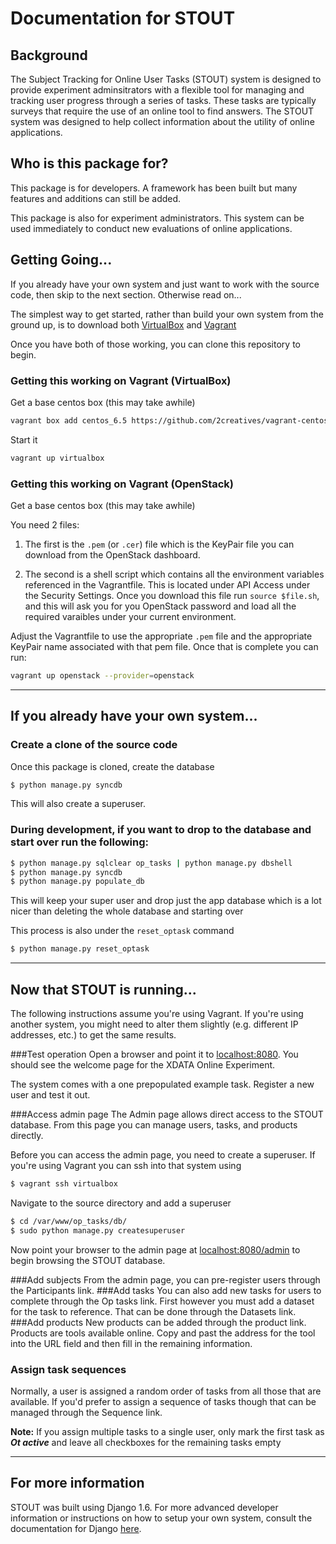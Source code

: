 # Documentation for STOUT

## Background
The Subject Tracking for Online User Tasks (STOUT) system is designed to provide experiment adminsitrators with a flexible tool for managing and tracking user progress through a series of tasks.  These tasks are typically surveys that require the use of an online tool to find answers.  The STOUT system was designed to help collect information about the utility of online applications.    

## Who is this package for?
This package is for developers.  A framework has been built but many features and additions can still be added.  

This package is also for experiment administrators.  This system can be used immediately to conduct new evaluations of online applications. 

## Getting Going...
If you already have your own system and just want to work with the source code, then skip to the next section.  Otherwise read on...

The simplest way to get started, rather than build your own system from the ground up, is to download both [VirtualBox](https://www.virtualbox.org) and [Vagrant](https://www.vagrantup.com)

Once you have both of those working, you can clone this repository to begin.

### Getting this working on Vagrant (VirtualBox)

Get a base centos box (this may take awhile)

```bash
vagrant box add centos_6.5 https://github.com/2creatives/vagrant-centos/releases/download/v6.5.3/centos65-x86_64-20140116.box
```

Start it

```bash
vagrant up virtualbox
```

### Getting this working on Vagrant (OpenStack)

Get a base centos box (this may take awhile)

You need 2 files:

1. The first is the `.pem` (or `.cer`) file which is the KeyPair file you can download from the OpenStack dashboard.

2. The second is a shell script which contains all the environment variables referenced in the Vagrantfile.  This is located under API Access under the Security Settings.  Once you download this file run `source $file.sh`, and this will ask you for you OpenStack password and load all the required varaibles under your current environment.  

Adjust the Vagrantfile to use the appropriate `.pem` file and the appropriate KeyPair name associated with that pem file.  Once that is complete you can run:

```bash
vagrant up openstack --provider=openstack
```

---------------
## If you already have your own system... 

### Create a clone of the source code
Once this package is cloned, create the database

```bash
$ python manage.py syncdb
```

This will also create a superuser.


### During development, if you want to drop to the database and start over run the following:

```bash
$ python manage.py sqlclear op_tasks | python manage.py dbshell
$ python manage.py syncdb
$ python manage.py populate_db
```

This will keep your super user and drop just the app database which is a lot nicer than deleting the whole database and starting over

This process is also under the `reset_optask` command

```bash
$ python manage.py reset_optask
```

--------------------------------
## Now that STOUT is running...
The following instructions assume you're using Vagrant.  If you're using another system, you might need to alter them slightly (e.g. different IP addresses, etc.) to get the same results. 

###Test operation
Open a browser and point it to [localhost:8080](http://localhost:8080).  You should see the welcome page for the XDATA Online Experiment.

The system comes with a one prepopulated example task.  Register a new user and test it out.
       
###Access admin page
The Admin page allows direct access to the STOUT database.  From this page you can manage users, tasks, and products directly. 

Before you can access the admin page, you need to create a superuser.  If you're using Vagrant you can ssh into that system using 

```bash
$ vagrant ssh virtualbox
```

Navigate to the source directory and add a superuser

```bash
$ cd /var/www/op_tasks/db/
$ sudo python manage.py createsuperuser
```

Now point your browser to the admin page at [localhost:8080/admin](http://localhost:8080/admin) to begin browsing the STOUT database. 
 
###Add subjects
From the admin page, you can pre-register users through the Participants link.
###Add tasks
You can also add new tasks for users to complete through the Op tasks link.  First however you must add a dataset for the task to reference.  That can be done through the Datasets link. 
###Add products
New products can be added through the product link.  Products are tools available online.  Copy and past the address for the tool into the URL field and then fill in the remaining information. 
### Assign task sequences
Normally, a user is assigned a random order of tasks from all those that are available.  If you'd prefer to assign a sequence of tasks though that can be managed through the Sequence link.  

**Note:** If you assign multiple tasks to a single user, only mark the first task as ***Ot active*** and leave all checkboxes for the remaining tasks empty

----
## For more information
STOUT was built using Django 1.6.  For more advanced developer information or instructions on how to setup your own system,  consult the documentation for Django [here](https://www.djangoproject.com).  